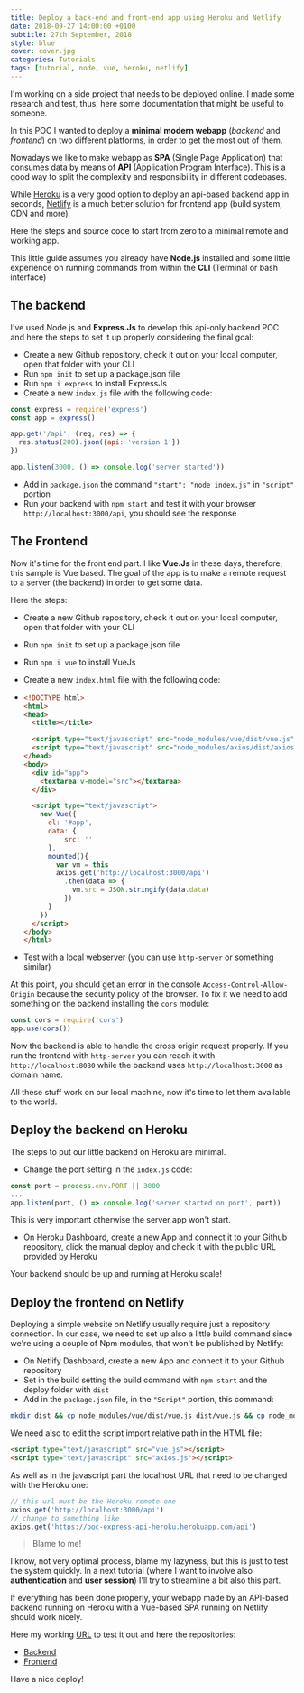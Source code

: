 ```yaml
---
title: Deploy a back-end and front-end app using Heroku and Netlify
date: 2018-09-27 14:00:00 +0100
subtitle: 27th September, 2018
style: blue
cover: cover.jpg
categories: Tutorials
tags: [tutorial, node, vue, heroku, netlify]
---
```


I'm working on a side project that needs to be deployed online. I made some research and test, thus, here some documentation that might be useful to someone.

In this POC I wanted to deploy a **minimal modern webapp** (*backend* and *frontend*) on two different platforms, in order to get the most out of them.

Nowadays we like to make webapp as **SPA** (Single Page Application) that consumes data by means of **API** (Application Program Interface). This is a good way to split the complexity and responsibility in different codebases.

While [Heroku](https://heroku.com) is a very good option to deploy an api-based backend app in seconds, [Netlify](https://www.netlify.com/) is a much better solution for frontend app (build system, CDN and more).

Here the steps and source code to start from zero to a minimal remote and working app.

This little guide assumes you already have **Node.js** installed and some little experience on running commands from within the **CLI** (Terminal or bash interface)

## The backend

I've used Node.js and **Express.Js** to develop this api-only backend POC and here the steps to set it up properly considering the final goal:

- Create a new Github repository, check it out on your local computer, open that folder with your CLI
- Run `npm init` to set up a package.json file
- Run `npm i express` to install ExpressJs
- Create a new `index.js` file with the following code:

```javascript
const express = require('express')
const app = express()

app.get('/api', (req, res) => {
  res.status(200).json({api: 'version 1'})
})

app.listen(3000, () => console.log('server started'))

```

- Add in `package.json` the command `"start": "node index.js"` in `"script"` portion
- Run your backend with `npm start` and test it with your browser `http://localhost:3000/api`, you should see the response

## The Frontend

Now it's time for the front end part. I like **Vue.Js** in these days, therefore, this sample is Vue based. The goal of the app is to make a remote request to a server (the backend) in order to get some data.

Here the steps:

- Create a new Github repository, check it out on your local computer, open that folder with your CLI

- Run `npm init` to set up a package.json file

- Run `npm i vue` to install VueJs

- Create a new `index.html` file with the following code:

- ```html
  <!DOCTYPE html>
  <html>
  <head>
    <title></title>
  
    <script type="text/javascript" src="node_modules/vue/dist/vue.js"></script>
    <script type="text/javascript" src="node_modules/axios/dist/axios.js"></script>
  </head>
  <body>
    <div id="app">
      <textarea v-model="src"></textarea>
    </div>
  
    <script type="text/javascript">
      new Vue({
        el: '#app',
        data: {
            src: ''
        },
        mounted(){
          var vm = this
          axios.get('http://localhost:3000/api')
            .then(data => {
              vm.src = JSON.stringify(data.data)
            })
        }
      })
    </script>
  </body>
  </html>
  ```

- Test with a local webserver (you can use `http-server` or something similar)

At this point, you should get an error in the console `Access-Control-Allow-Origin` because the security policy of the browser. To fix it we need to add something on the backend installing the `cors` module:

```javascript
const cors = require('cors')
app.use(cors())
```

Now the backend is able to handle the cross origin request properly. If you run the frontend with `http-server` you can reach it with `http://localhost:8080` while the backend uses ``http://localhost:3000`` as domain name.

All these stuff work on our local machine, now it's time to let them available to the world.

## Deploy the backend on Heroku

The steps to put our little backend on Heroku are minimal.

- Change the port setting in the `index.js` code:

```javascript
const port = process.env.PORT || 3000
...
app.listen(port, () => console.log('server started on port', port))
```

This is very important otherwise the server app won't start.

- On Heroku Dashboard, create a new App and connect it to your Github repository, click the manual deploy and check it with the public URL provided by Heroku

Your backend should be up and running at Heroku scale!

## Deploy the frontend on Netlify

Deploying a simple website on Netlify usually require just a repository connection. In our case, we need to set up also a little build command since we're using a couple of Npm modules, that won't be published by Netlify:

- On Netlify Dashboard, create a new App and connect it to your Github repository
- Set in the build setting the build command with `npm start` and the deploy folder with `dist`
- Add in the `package.json` file, in the `"Script"` portion, this command:

```bash
mkdir dist && cp node_modules/vue/dist/vue.js dist/vue.js && cp node_modules/axios/dist/axios.js dist/axios.js && cp index.html dist/index.html
```

We need also to edit the script import relative path in the HTML file:

```html
<script type="text/javascript" src="vue.js"></script>
<script type="text/javascript" src="axios.js"></script>
```

As well as in the javascript part the localhost URL that need to be changed with the Heroku one:

```javascript
// this url must be the Heroku remote one
axios.get('http://localhost:3000/api')
// change to something like
axios.get('https://poc-express-api-heroku.herokuapp.com/api')
```

> Blame to me!

I know, not very optimal process, blame my lazyness, but this is just to test the system quickly. In a next tutorial (where I want to involve also **authentication** and **user session**) I'll try to streamline a bit also this part.

If everything has been done properly, your webapp made by an API-based backend running on Heroku with a Vue-based SPA running on Netlify should work nicely.

Here my working [URL](https://poc-vue-client-netlify.netlify.com/) to test it out and here the repositories:

- [Backend](https://github.com/abusedmedia/poc-express-api-heroku)
- [Frontend](https://github.com/abusedmedia/poc-vue-client-netlify)

Have a nice deploy!
